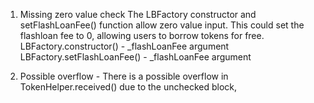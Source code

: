 1. Missing zero value check
The LBFactory constructor and setFlashLoanFee() function allow zero value input. This could set the flashloan fee to 0, allowing users to borrow tokens for free.
LBFactory.constructor() - _flashLoanFee argument
LBFactory.setFlashLoanFee() - _flashLoanFee argument

2.  Possible overflow - There is a possible overflow in TokenHelper.received() due to the unchecked block,